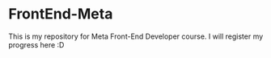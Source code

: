 # FrontEnd-Meta
This is my repository for Meta Front-End Developer course.
I will register my progress here :D

